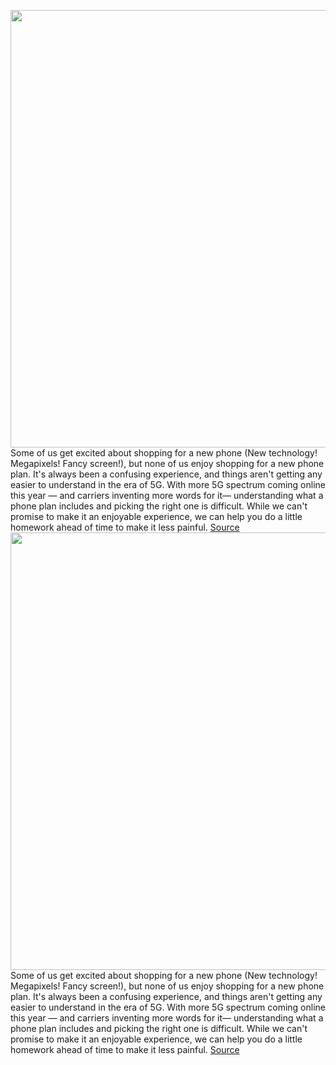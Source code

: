 <img src='https://cdn.vox-cdn.com/thumbor/szaN834orG9vQ4sozm7bQ14I5Qk=/0x0:2040x1360/1200x675/filters:focal(857x517:1183x843)/cdn.vox-cdn.com/uploads/chorus_image/image/69687905/awhite_200223_3916_0446.0.jpg' width='700px' /><br/>
Some of us get excited about shopping for a new phone (New technology! Megapixels! Fancy screen!), but none of us enjoy shopping for a new phone plan. It's always been a confusing experience, and things aren't getting any easier to understand in the era of 5G. With more 5G spectrum coming online this year — and carriers inventing more words for it— understanding what a phone plan includes and picking the right one is difficult. While we can't promise to make it an enjoyable experience, we can help you do a little homework ahead of time to make it less painful.
<a href='https://www.theverge.com/22606623/best-cell-phone-plans-verizon-att-t-mobile'> Source <a/><img src='https://cdn.vox-cdn.com/thumbor/szaN834orG9vQ4sozm7bQ14I5Qk=/0x0:2040x1360/1200x675/filters:focal(857x517:1183x843)/cdn.vox-cdn.com/uploads/chorus_image/image/69687905/awhite_200223_3916_0446.0.jpg' width='700px' /><br/>
Some of us get excited about shopping for a new phone (New technology! Megapixels! Fancy screen!), but none of us enjoy shopping for a new phone plan. It's always been a confusing experience, and things aren't getting any easier to understand in the era of 5G. With more 5G spectrum coming online this year — and carriers inventing more words for it— understanding what a phone plan includes and picking the right one is difficult. While we can't promise to make it an enjoyable experience, we can help you do a little homework ahead of time to make it less painful.
<a href='https://www.theverge.com/22606623/best-cell-phone-plans-verizon-att-t-mobile'> Source <a/>
